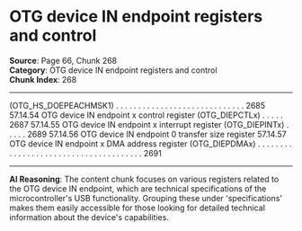 # OTG device IN endpoint registers and control

**Source**: Page 66, Chunk 268  
**Category**: OTG device IN endpoint registers and control  
**Chunk Index**: 268

---

(OTG_HS_DOEPEACHMSK1) . . . . . . . . . . . . . . . . . . . . . . . . . . . . . 2685
57.14.54 OTG device IN endpoint x control register (OTG_DIEPCTLx) . . . . . 2687
57.14.55 OTG device IN endpoint x interrupt register (OTG_DIEPINTx) . . . . . 2689
57.14.56 OTG device IN endpoint 0 transfer size register
57.14.57 OTG device IN endpoint x DMA address register
(OTG_DIEPDMAx) . . . . . . . . . . . . . . . . . . . . . . . . . . . . . . . . . . . . . . 2691

---

**AI Reasoning**: The content chunk focuses on various registers related to the OTG device IN endpoint, which are technical specifications of the microcontroller's USB functionality. Grouping these under 'specifications' makes them easily accessible for those looking for detailed technical information about the device's capabilities.
